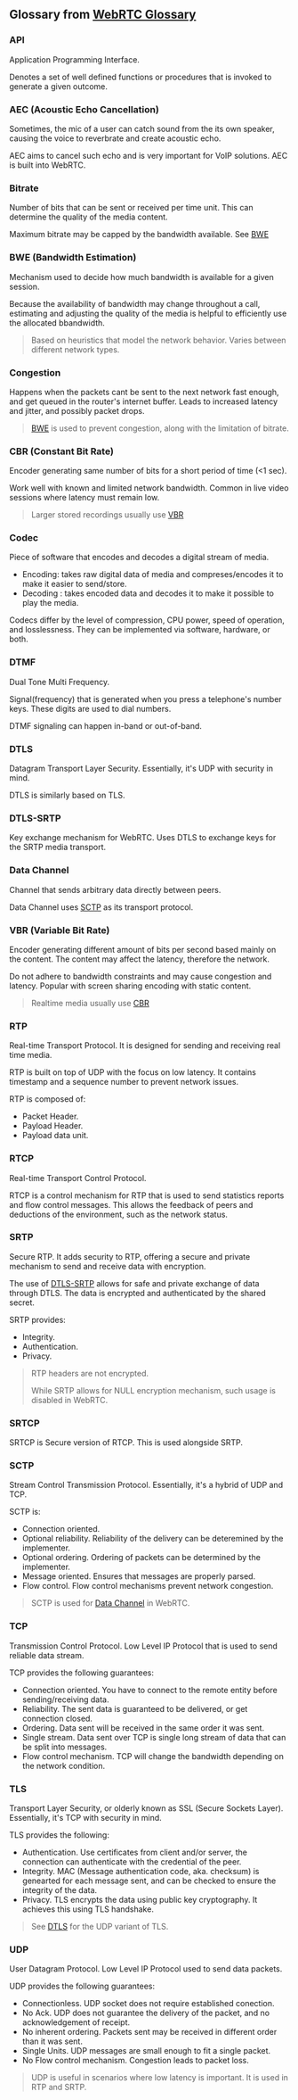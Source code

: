 ## Glossary from [WebRTC Glossary](webrtcglossary.com)

### API
Application Programming Interface. 

Denotes a set of well defined functions or procedures that is invoked to generate a given outcome. 

### AEC (Acoustic Echo Cancellation)
Sometimes, the mic of a user can catch sound from the its own speaker, causing the voice to reverbrate and create acoustic echo. 

AEC aims to cancel such echo and is very important for VoIP solutions. AEC is built into WebRTC.

### Bitrate
Number of bits that can be sent or received per time unit. This can determine the quality of the media content. 

Maximum bitrate may be capped by the bandwidth available. See [BWE](#bwe)

### BWE (Bandwidth Estimation)
Mechanism used to decide how much bandwidth is available for a given session. 

Because the availability of bandwidth may  change throughout a call, estimating and adjusting the quality of the media is helpful to efficiently use the allocated bbandwidth. 

> Based on heuristics that model the network behavior. Varies between different network types. 

### Congestion
Happens when the packets cant be sent to the next network fast enough, and get queued in the router's internet buffer. Leads to increased latency and jitter, and possibly packet drops. 

> [BWE](#bwe) is used to prevent congestion, along with the limitation of bitrate. 

### CBR (Constant Bit Rate)
Encoder generating same number of bits for a short period of time (<1 sec).

Work well with known and limited network bandwidth. Common in live video sessions where latency must remain low. 

> Larger stored recordings usually use [VBR](#vbr) 

### Codec
Piece of software that encodes and decodes a digital stream of media. 
- Encoding: takes raw digital data of media and compreses/encodes it to make it easier to send/store. 
- Decoding : takes encoded data and decodes it to make it possible to play the media. 

Codecs differ by the level of compression, CPU power, speed of operation, and losslessness. They can be implemented via software, hardware, or both. 

### DTMF
Dual Tone Multi Frequency.

Signal(frequency) that is generated when you press a telephone's number keys. These digits are used to dial numbers.

DTMF signaling can happen in-band or out-of-band.

### DTLS
Datagram Transport Layer Security. Essentially, it's UDP with security in mind. 

DTLS is similarly based on TLS. 

### DTLS-SRTP
Key exchange mechanism for WebRTC. Uses DTLS to exchange keys for the SRTP media transport. 

### Data Channel
Channel that sends arbitrary data directly between peers. 

Data Channel uses [SCTP](#sctp) as its transport protocol. 

### VBR (Variable Bit Rate)
Encoder generating different amount of bits per second based mainly on the content. The content may affect the latency, therefore the network.  

Do not adhere to bandwidth constraints and may cause congestion and latency. Popular with screen sharing encoding with static content.  

> Realtime media usually use [CBR](#cbr)

### RTP
Real-time Transport Protocol. It is designed for sending and receiving real time media. 

RTP is built on top of UDP with the focus on low latency. It contains timestamp and a sequence number to prevent network issues.   

RTP is composed of: 
- Packet Header.
- Payload Header. 
- Payload data unit.

### RTCP
Real-time Transport Control Protocol. 

RTCP is a control mechanism for RTP that is used to send statistics reports and flow control messages. This allows the feedback of peers and deductions of the environment, such as the network status. 

### SRTP 
Secure RTP. It adds security to RTP, offering a secure and private mechanism to send and receive data with encryption. 

The use of [DTLS-SRTP](#dtls-srtp) allows for safe and private exchange of data through DTLS. The data is encrypted and authenticated by the shared secret.  

SRTP provides: 
- Integrity. 
- Authentication.
- Privacy. 

> RTP headers are not encrypted.
> 
> While SRTP allows for NULL encryption mechanism, such usage is disabled in WebRTC.

### SRTCP
SRTCP is Secure version of RTCP. This is used alongside SRTP.

### SCTP
Stream Control Transmission Protocol. Essentially, it's a hybrid of UDP and TCP. 

SCTP is: 
- Connection oriented. 
- Optional reliability. Reliability of the delivery can be deteremined by the implementer. 
- Optional ordering. Ordering of packets can be determined by the implementer. 
- Message oriented. Ensures that messages are properly parsed.
- Flow control. Flow control mechanisms prevent network congestion. 

> SCTP is used for [Data Channel](#data-channel) in WebRTC.

### TCP
Transmission Control Protocol. Low Level IP Protocol that is used to send reliable data stream.

TCP provides the following guarantees:
- Connection oriented. You have to connect to the remote entity before sending/receiving data. 
- Reliability. The sent data is guaranteed to be delivered, or get connection closed. 
- Ordering. Data sent will be received in the same order it was sent. 
- Single stream. Data sent over TCP is single long stream of data that can be split into messages. 
- Flow control mechanism. TCP will change the bandwidth depending on the network condition. 

### TLS
Transport Layer Security, or olderly known as SSL (Secure Sockets Layer). Essentially, it's TCP with security in mind. 

TLS provides the following:
- Authentication. Use certificates from client and/or server, the connection can authenticate with the credential of the peer. 
- Integrity. MAC (Message authentication code, aka. checksum) is genearted for each message sent, and can be checked to ensure the integrity of the data. 
- Privacy. TLS encrypts the data using public key cryptography. It achieves this using TLS handshake. 

> See [DTLS](#dtls) for the UDP variant of TLS.

### UDP
User Datagram Protocol. Low Level IP Protocol used to send data packets. 

UDP provides the following guarantees:
- Connectionless. UDP socket does not require established conection. 
- No Ack. UDP does not guarantee the delivery of the packet, and no acknowledgement of receipt. 
- No inherent ordering. Packets sent may be received in different order than it was sent. 
- Single Units. UDP messages are small enough to fit a single packet. 
- No Flow control mechanism. Congestion leads to packet loss. 

> UDP is useful in scenarios where low latency is important. It is used in RTP and SRTP. 
